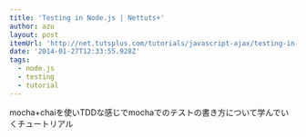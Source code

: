 ```yaml
---
title: 'Testing in Node.js | Nettuts+'
author: azu
layout: post
itemUrl: 'http://net.tutsplus.com/tutorials/javascript-ajax/testing-in-node-js/'
date: '2014-01-27T12:33:55.928Z'
tags:
  - node.js
  - testing
  - tutorial
---
```

mocha+chaiを使いTDDな感じでmochaでのテストの書き方について学んでいくチュートリアル
